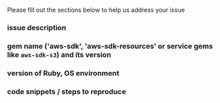 Please fill out the sections below to help us address your issue

### issue description

### gem name ('aws-sdk', 'aws-sdk-resources' or service gems like `aws-sdk-s3`) and its version

### version of Ruby, OS environment

### code snippets / steps to reproduce
